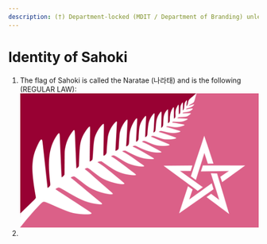 ```yaml
---
description: (†) Department-locked (MDIT / Department of Branding) unless specified
---
```


# Identity of Sahoki

1. The flag of Sahoki is called the Naratae (나라태) and is the following (REGULAR LAW):![](<../.gitbook/assets/Sahoki Flags Wallpaper (1).png>)
2.
